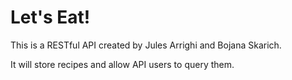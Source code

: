 # Let's Eat!

This is a RESTful API created by Jules Arrighi and Bojana Skarich.

It will store recipes and allow API users to query them. 